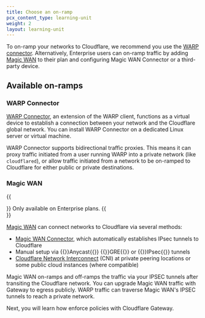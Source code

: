 ```yaml
---
title: Choose an on-ramp
pcx_content_type: learning-unit
weight: 2
layout: learning-unit
---
```


To on-ramp your networks to Cloudflare, we recommend you use the [WARP connector](#warp-connector). Alternatively, Enterprise users can on-ramp traffic by adding [Magic WAN](#magic-wan) to their plan and configuring Magic WAN Connector or a third-party device.

## Available on-ramps

### WARP Connector

[WARP Connector](/cloudflare-one/connections/connect-networks/private-net/warp-connector/), an extension of the WARP client, functions as a virtual device to establish a connection between your network and the Cloudflare global network. You can install WARP Connector on a dedicated Linux server or virtual machine.

WARP Connector supports bidirectional traffic proxies. This means it can proxy traffic initiated from a user running WARP into a private network (like `cloudflared`), or allow traffic initiated from a network to be on-ramped to Cloudflare for either public or private destinations.

### Magic WAN

{{<Aside type="note">}}
Only available on Enterprise plans.
{{</Aside>}}

[Magic WAN](/magic-wan/) can connect networks to Cloudflare via several methods:

- [Magic WAN Connector](/magic-wan/configuration/connector/), which automatically establishes IPsec tunnels to Cloudflare
- Manual setup via {{<glossary-tooltip term_id="anycast">}}Anycast{{</glossary-tooltip>}} {{<glossary-tooltip term_id="GRE tunnel">}}GRE{{</glossary-tooltip>}} or {{<glossary-tooltip term_id="IPsec tunnel">}}IPsec{{</glossary-tooltip>}} tunnels
- [Cloudflare Network Interconnect](network-interconnect/) (CNI) at private peering locations or some public cloud instances (where compatible)

Magic WAN on-ramps and off-ramps the traffic via your IPSEC tunnels after transiting the Cloudflare network. You can upgrade Magic WAN traffic with Gateway to egress publicly. WARP traffic can traverse Magic WAN's IPSEC tunnels to reach a private network.

Next, you will learn how enforce policies with Cloudflare Gateway.
